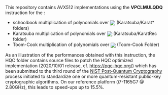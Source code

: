 This repository contains AVX512 implementations using the **VPCLMULQDQ** instruction for the :
* schoolbook multiplication of polynomials over <img src="https://render.githubusercontent.com/render/math?math=\mathbb F_{2}[X]/(X^n-1)" valign="middle"> (Karatsuba/Karat\* folders)
* Karatsuba multiplication of polynomials over <img src="https://render.githubusercontent.com/render/math?math=\mathbb F_{2}[X]/(X^n-1)" valign="middle"> (Karatsuba/KaratRec folder)
* Toom-Cook multiplication of polynomials over <img src="https://render.githubusercontent.com/render/math?math=\mathbb F_{2}[X]/(X^n-1)" valign="middle"> (Toom-Cook Folder)

As an illustration of the performances obtained with this instruction, the HQC folder contains source files to patch the HQC optimized implementation (2020/10/01 release, cf. https://pqc-hqc.org/) which has been submitted to the third round of the [NIST Post-Quantum Cryptography](https://csrc.nist.gov/projects/post-quantum-cryptography "NIST Post-Quantum Cryptography") process initiated to standardize one or more quantum-resistant public-key cryptographic algorithms. On our reference platform (i7-1165G7 @ 2.80GHz), this leads to speed-ups up to 15.5%.
